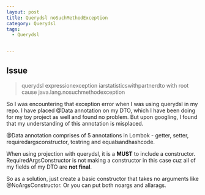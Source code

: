 ```yaml
---
layout: post
title: Querydsl noSuchMethodException
category: Querydsl 
tags:
  - Querydsl

  
---
```

## Issue
> querydsl expressionexception iarstatisticswithpartnerdto with root 
>cause java.lang.nosuchmethodexception

So I was encountering that exception error when I was using querydsl in
my repo. I have placed @Data annotation on my DTO, which I have been 
doing for my toy project as well and found no problem. But upon 
googling, I found that my understanding of this annotation is misplaced.

@Data annotation comprises of 5 annotations in Lombok - getter, setter, 
requiredargsconstructor, tostring and equalsandhashcode.

When using projection with querydsl, it is a **MUST** to include a 
constructor. RequiredArgsConstructor is not making a constructor in 
this case cuz all of my fields of my DTO are **not final**.

So as a solution, just create a basic constructor that takes no arguments like 
@NoArgsConstructor. Or you can put both noargs and allarags.
